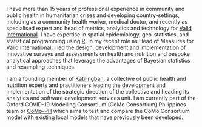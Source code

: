 
<!-- README.md is generated from README.Rmd. Please edit that file -->

I have more than 15 years of professional experience in community and
public health in humanitarian crises and developing country-settings,
including as a community health worker, medical doctor, and recently as
specialised expert and head of metrics, analytics and technology for
[Valid International](https://www.validinternational.org). I have
expertise in spatial epidemiology, geo-statistics, and statistical
programming using [R](https://cran.r-project.org). In my recent role as
Head of Measures for [Valid
International](https://www.validinternational.org), I led the design,
development and implementation of innovative surveys and assessments on
health and nutrition and bespoke analytical approaches that leverage the
advantages of Bayesian statistics and resampling techniques.

I am a founding member of [Katilingban](https://katilingban.io), a
collective of public health and nutrition experts and practitioners
leading the development and implementation of the strategic direction of
the collective and heading its analytics and software development
services unit. I am currently part of the Oxford COVID-19 Modelling
Consortium (CoMo Consortium) Philippines team or
[CoMo-PH](https://como-ph.github.io) which aims to test and compare the
CoMo Consortium model with existing local models that have previously
been developed.
